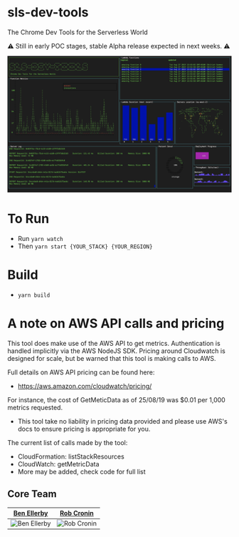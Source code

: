 # sls-dev-tools
The Chrome Dev Tools for the Serverless World

⚠ Still in early POC stages, stable Alpha release expected in next weeks. ⚠

![demo](./demo.png)

# To Run

- Run `yarn watch`
- Then `yarn start {YOUR_STACK} {YOUR_REGION}`

# Build

- `yarn build`


# A note on AWS API calls and pricing

This tool does make use of the AWS API to get metrics. Authentication is handled implicitly via the AWS NodeJS SDK. Pricing around Cloudwatch is designed for scale, but be warned that this tool is making calls to AWS.

Full details on AWS API pricing can be found here:
- https://aws.amazon.com/cloudwatch/pricing/

For instance, the cost of GetMeticData as of 25/08/19 was $0.01 per 1,000 metrics requested.
- This tool take no liability in pricing data provided and please use AWS's docs to ensure pricing is appropriate for you.

The current list of calls made by the tool:

- CloudFormation: listStackResources
- CloudWatch: getMetricData
- More may be added, check code for full list





## Core Team

| [Ben Ellerby](https://github.com/BenEllerby)                            | [Rob Cronin](https://github.com/robcronin)                            |
|-------------------------------------------------------------------------|-----------------------------------------------------------------------|
| ![Ben Ellerby](https://avatars2.githubusercontent.com/u/11080984?s=150) | ![Rob Cronin](https://avatars3.githubusercontent.com/u/32868346?s=150) |
